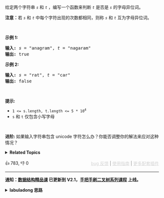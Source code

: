 <p>给定两个字符串 <code><em>s</em></code> 和 <code><em>t</em></code> ，编写一个函数来判断 <code><em>t</em></code> 是否是 <code><em>s</em></code> 的字母异位词。</p>

<p><strong>注意：</strong>若&nbsp;<code><em>s</em></code> 和 <code><em>t</em></code><em>&nbsp;</em>中每个字符出现的次数都相同，则称&nbsp;<code><em>s</em></code> 和 <code><em>t</em></code><em>&nbsp;</em>互为字母异位词。</p>

<p>&nbsp;</p>

<p><strong>示例&nbsp;1:</strong></p>

<pre>
<strong>输入:</strong> <em>s</em> = "anagram", <em>t</em> = "nagaram"
<strong>输出:</strong> true
</pre>

<p><strong>示例 2:</strong></p>

<pre>
<strong>输入:</strong> <em>s</em> = "rat", <em>t</em> = "car"
<strong>输出: </strong>false</pre>

<p>&nbsp;</p>

<p><strong>提示:</strong></p>

<ul> 
 <li><code>1 &lt;= s.length, t.length &lt;= 5 * 10<sup>4</sup></code></li> 
 <li><code>s</code> 和 <code>t</code>&nbsp;仅包含小写字母</li> 
</ul>

<p>&nbsp;</p>

<p><strong>进阶:&nbsp;</strong>如果输入字符串包含 unicode 字符怎么办？你能否调整你的解法来应对这种情况？</p>

<details><summary><strong>Related Topics</strong></summary>哈希表 | 字符串 | 排序</details><br>

<div>👍 783, 👎 0<span style='float: right;'><span style='color: gray;'><a href='https://github.com/labuladong/fucking-algorithm/discussions/939' target='_blank' style='color: lightgray;text-decoration: underline;'>bug 反馈</a> | <a href='https://labuladong.gitee.io/article/fname.html?fname=jb插件简介' target='_blank' style='color: lightgray;text-decoration: underline;'>使用指南</a> | <a href='https://labuladong.github.io/algo/images/others/%E5%85%A8%E5%AE%B6%E6%A1%B6.jpg' target='_blank' style='color: lightgray;text-decoration: underline;'>更多配套插件</a></span></span></div>

<div id="labuladong"><hr>

**通知：[数据结构精品课](https://aep.h5.xeknow.com/s/1XJHEO) 已更新到 V2.1，[手把手刷二叉树系列课程](https://aep.xet.tech/s/3YGcq3) 上线。**

<details><summary><strong>labuladong 思路</strong></summary>

## 基本思路

这题考察字符串的编码，如何找到一种编码方法，使得字母异位词的编码都相同？

一种直接的编码方式就是排序，异位词中字符排序后就会变成相同的字符串，不过排序的复杂度略高。

异位词中字符出现的次数肯定都是一样的，所以可以把 `s, t` 中的字符计数器作为编码，比较每个字符的出现次数即可判断 `s` 和 `t` 是否是异位词。

**标签：哈希表，字符串**

## 解法代码

提示：🟢 标记的是我写的解法代码，🤖 标记的是 chatGPT 翻译的多语言解法代码。如有错误，可以 [点这里](https://github.com/labuladong/fucking-algorithm/issues/1113) 反馈和修正。

<div class="tab-panel"><div class="tab-nav">
<button data-tab-item="cpp" class="tab-nav-button btn " data-tab-group="default" onclick="switchTab(this)">cpp🤖</button>

<button data-tab-item="python" class="tab-nav-button btn " data-tab-group="default" onclick="switchTab(this)">python🤖</button>

<button data-tab-item="java" class="tab-nav-button btn active" data-tab-group="default" onclick="switchTab(this)">java🟢</button>

<button data-tab-item="go" class="tab-nav-button btn " data-tab-group="default" onclick="switchTab(this)">go🤖</button>

<button data-tab-item="javascript" class="tab-nav-button btn " data-tab-group="default" onclick="switchTab(this)">javascript🤖</button>
</div><div class="tab-content">
<div data-tab-item="cpp" class="tab-item " data-tab-group="default"><div class="highlight">

```cpp
// 注意：cpp 代码由 chatGPT🤖 根据我的 java 代码翻译，旨在帮助不同背景的读者理解算法逻辑。
// 本代码还未经过力扣测试，仅供参考，如有疑惑，可以参照我写的 java 代码对比查看。

class Solution202 {
public:
    // 判断字符串 s 和 t 是否为字母异位词
    bool isAnagram(string s, string t) {
        // 使用 encode 函数计算两个字符串中各字符出现的次数
        int[] count1 = encode(s);
        int[] count2 = encode(t);
        // 判断两个字符串中所有字符出现的数量是否相同
        for (int i = 0; i < count1.length; i++) {
            if (count1[i] != count2[i]) {
                return false;
            }
        }
        return true;
    }

    // 计算字符串中各字符出现的次数
    int[] encode(string s) {
        int[] count = new int[26];
        for (char c : s.toCharArray()) {
            int delta = c - 'a';
            count[delta]++;
        }
        return count;
    }
};
```

</div></div>

<div data-tab-item="python" class="tab-item " data-tab-group="default"><div class="highlight">

```python
# 注意：python 代码由 chatGPT🤖 根据我的 java 代码翻译，旨在帮助不同背景的读者理解算法逻辑。
# 本代码已经通过力扣的测试用例，应该可直接成功提交。

class Solution202:
    def isAnagram(self, s: str, t: str) -> bool:
        count1 = self.encode(s)
        count2 = self.encode(t)
        # 确保两个字符串中所有字符出现的数量相同
        for i in range(len(count1)):
            if count1[i] != count2[i]:
                return False

        return True

    # 计算字符的出现次数
    def encode(self, s: str) -> List[int]:
        count = [0] * 26
        for c in s:
            delta = ord(c) - ord('a')
            count[delta] += 1
        return count
```

</div></div>

<div data-tab-item="java" class="tab-item active" data-tab-group="default"><div class="highlight">

```java
class Solution202 {
    public boolean isAnagram(String s, String t) {
        int[] count1 = encode(s);
        int[] count2 = encode(t);
        // 确保两个字符串中所有字符出现的数量相同
        for (int i = 0; i < count1.length; i++) {
            if (count1[i] != count2[i]) {
                return false;
            }
        }

        return true;
    }

    // 计算字符的出现次数
    int[] encode(String s) {
        int[] count = new int[26];
        for (char c : s.toCharArray()) {
            int delta = c - 'a';
            count[delta]++;
        }
        return count;
    }
}
```

</div></div>

<div data-tab-item="go" class="tab-item " data-tab-group="default"><div class="highlight">

```go
// 注意：go 代码由 chatGPT🤖 根据我的 java 代码翻译，旨在帮助不同背景的读者理解算法逻辑。
// 本代码已经通过力扣的测试用例，应该可直接成功提交。

func isAnagram(s string, t string) bool {
    count1 := encode(s)
    count2 := encode(t)
    // 确保两个字符串中所有字符出现的数量相同
    for i := 0; i < len(count1); i++ {
        if count1[i] != count2[i] {
            return false
        }
    }
    return true
}

// 计算字符的出现次数
func encode(s string) []int {
    count := make([]int, 26)
    for _, c := range s {
        delta := int(c - 'a')
        count[delta]++
    }
    return count
}
```

</div></div>

<div data-tab-item="javascript" class="tab-item " data-tab-group="default"><div class="highlight">

```javascript
// 注意：javascript 代码由 chatGPT🤖 根据我的 java 代码翻译，旨在帮助不同背景的读者理解算法逻辑。
// 本代码已经通过力扣的测试用例，应该可直接成功提交。

var isAnagram = function(s, t) {
    var count1 = encode(s);
    var count2 = encode(t);
    // 确保两个字符串中所有字符出现的数量相同
    for (var i = 0; i < count1.length; i++) {
        if (count1[i] !== count2[i]) {
            return false;
        }
    }

    return true;
};

// 计算字符的出现次数
var encode = function(s) {
    var count = new Array(26).fill(0);
    for (var i = 0; i < s.length; i++) {
        var delta = s.charCodeAt(i) - 'a'.charCodeAt(0);
        count[delta]++;
    }
    return count;
};
```

</div></div>
</div></div>

**类似题目**：
  - [49. 字母异位词分组 🟠](/problems/group-anagrams)

</details>
</div>



